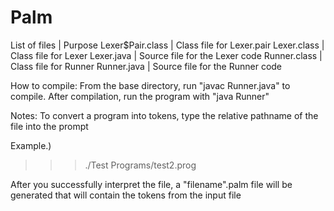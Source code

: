 # Palm
List of files | Purpose
Lexer$Pair.class  |  Class file for Lexer.pair
Lexer.class       |  Class file for Lexer
Lexer.java        |  Source file for the Lexer code
Runner.class      |  Class file for Runner
Runner.java       |  Source file for the Runner code

How to compile:
From the base directory, run "javac Runner.java" to compile. After compilation, run the
program with "java Runner"

Notes:
To convert a program into tokens, type the relative pathname of the file into the prompt

Example.)

>>> ./Test Programs/test2.prog

After you successfully interpret the file, a "filename".palm file will be generated that will
contain the tokens from the input file